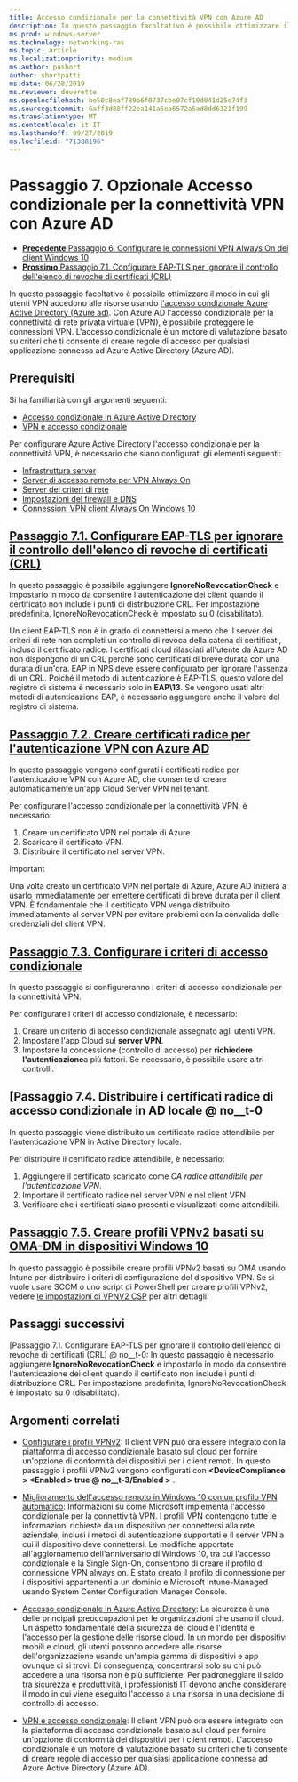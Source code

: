 ```yaml
---
title: Accesso condizionale per la connettività VPN con Azure AD
description: In questo passaggio facoltativo è possibile ottimizzare il modo in cui gli utenti VPN autorizzati accedono alle risorse usando l'accesso condizionale Azure Active Directory (Azure AD).
ms.prod: windows-server
ms.technology: networking-ras
ms.topic: article
ms.localizationpriority: medium
ms.author: pashort
author: shortpatti
ms.date: 06/28/2019
ms.reviewer: deverette
ms.openlocfilehash: be50c8eaf789b6f0737cbe07cf10d041d25e74f3
ms.sourcegitcommit: 6aff3d88ff22ea141a6ea6572a5ad8dd6321f199
ms.translationtype: MT
ms.contentlocale: it-IT
ms.lasthandoff: 09/27/2019
ms.locfileid: "71388196"
---
```

# <a name="step-7-optional-conditional-access-for-vpn-connectivity-using-azure-ad"></a>Passaggio 7. Opzionale Accesso condizionale per la connettività VPN con Azure AD

- [**Precedente** Passaggio 6. Configurare le connessioni VPN Always On dei client Windows 10](always-on-vpn/deploy/vpn-deploy-client-vpn-connections.md)
- [**Prossimo** Passaggio 7.1. Configurare EAP-TLS per ignorare il controllo dell'elenco di revoche di certificati (CRL)](vpn-config-eap-tls-to-ignore-crl-checking.md)

In questo passaggio facoltativo è possibile ottimizzare il modo in cui gli utenti VPN accedono alle risorse usando [l'accesso condizionale Azure Active Directory (Azure ad)](https://docs.microsoft.com/azure/active-directory/active-directory-conditional-access-azure-portal). Con Azure AD l'accesso condizionale per la connettività di rete privata virtuale (VPN), è possibile proteggere le connessioni VPN. L'accesso condizionale è un motore di valutazione basato su criteri che ti consente di creare regole di accesso per qualsiasi applicazione connessa ad Azure Active Directory (Azure AD).

## <a name="prerequisites"></a>Prerequisiti

Si ha familiarità con gli argomenti seguenti:

- [Accesso condizionale in Azure Active Directory](https://docs.microsoft.com/azure/active-directory/active-directory-conditional-access-azure-portal)
- [VPN e accesso condizionale](https://docs.microsoft.com/windows/access-protection/vpn/vpn-conditional-access)

Per configurare Azure Active Directory l'accesso condizionale per la connettività VPN, è necessario che siano configurati gli elementi seguenti:

- [Infrastruttura server](always-on-vpn/deploy/vpn-deploy-server-infrastructure.md)
- [Server di accesso remoto per VPN Always On](always-on-vpn/deploy/vpn-deploy-ras.md)
- [Server dei criteri di rete](always-on-vpn/deploy/vpn-deploy-nps.md)
- [Impostazioni del firewall e DNS](always-on-vpn/deploy/vpn-deploy-dns-firewall.md)
- [Connessioni VPN client Always On Windows 10](always-on-vpn/deploy/vpn-deploy-client-vpn-connections.md)

## <a name="step-71-configure-eap-tls-to-ignore-certificate-revocation-list-crl-checkingvpn-config-eap-tls-to-ignore-crl-checkingmd"></a>[Passaggio 7.1. Configurare EAP-TLS per ignorare il controllo dell'elenco di revoche di certificati (CRL)](vpn-config-eap-tls-to-ignore-crl-checking.md)

In questo passaggio è possibile aggiungere **IgnoreNoRevocationCheck** e impostarlo in modo da consentire l'autenticazione dei client quando il certificato non include i punti di distribuzione CRL. Per impostazione predefinita, IgnoreNoRevocationCheck è impostato su 0 (disabilitato).

Un client EAP-TLS non è in grado di connettersi a meno che il server dei criteri di rete non completi un controllo di revoca della catena di certificati, incluso il certificato radice. I certificati cloud rilasciati all'utente da Azure AD non dispongono di un CRL perché sono certificati di breve durata con una durata di un'ora. EAP in NPS deve essere configurato per ignorare l'assenza di un CRL. Poiché il metodo di autenticazione è EAP-TLS, questo valore del registro di sistema è necessario solo in **EAP\13**. Se vengono usati altri metodi di autenticazione EAP, è necessario aggiungere anche il valore del registro di sistema.

## <a name="step-72-create-root-certificates-for-vpn-authentication-with-azure-advpn-create-root-cert-for-vpn-auth-azure-admd"></a>[Passaggio 7.2. Creare certificati radice per l'autenticazione VPN con Azure AD](vpn-create-root-cert-for-vpn-auth-azure-ad.md)

In questo passaggio vengono configurati i certificati radice per l'autenticazione VPN con Azure AD, che consente di creare automaticamente un'app Cloud Server VPN nel tenant.  

Per configurare l'accesso condizionale per la connettività VPN, è necessario:

1. Creare un certificato VPN nel portale di Azure.
2. Scaricare il certificato VPN.
3. Distribuire il certificato nel server VPN.

> [!IMPORTANT]
> Una volta creato un certificato VPN nel portale di Azure, Azure AD inizierà a usarlo immediatamente per emettere certificati di breve durata per il client VPN. È fondamentale che il certificato VPN venga distribuito immediatamente al server VPN per evitare problemi con la convalida delle credenziali del client VPN.

## <a name="step-73-configure-the-conditional-access-policyvpn-config-conditional-access-policymd"></a>[Passaggio 7.3. Configurare i criteri di accesso condizionale](vpn-config-conditional-access-policy.md)

In questo passaggio si configureranno i criteri di accesso condizionale per la connettività VPN.

Per configurare i criteri di accesso condizionale, è necessario:

1. Creare un criterio di accesso condizionale assegnato agli utenti VPN.
2. Impostare l'app Cloud sul **server VPN**.
3. Impostare la concessione (controllo di accesso) per **richiedere l'autenticazione**a più fattori.  Se necessario, è possibile usare altri controlli.

## <a name="step-74-deploy-conditional-access-root-certificates-to-on-premises-advpn-deploy-cond-access-root-cert-to-on-premise-admd"></a>[Passaggio 7.4. Distribuire i certificati radice di accesso condizionale in AD locale @ no__t-0

In questo passaggio viene distribuito un certificato radice attendibile per l'autenticazione VPN in Active Directory locale.

Per distribuire il certificato radice attendibile, è necessario:

1. Aggiungere il certificato scaricato come *CA radice attendibile per l'autenticazione VPN*.
2. Importare il certificato radice nel server VPN e nel client VPN.
3. Verificare che i certificati siano presenti e visualizzati come attendibili.

## <a name="step-75-create-oma-dm-based-vpnv2-profiles-to-windows-10-devicesvpn-create-oma-dm-based-vpnv2-profilesmd"></a>[Passaggio 7.5. Creare profili VPNv2 basati su OMA-DM in dispositivi Windows 10](vpn-create-oma-dm-based-vpnv2-profiles.md)

In questo passaggio è possibile creare profili VPNv2 basati su OMA usando Intune per distribuire i criteri di configurazione del dispositivo VPN. Se si vuole usare SCCM o uno script di PowerShell per creare profili VPNv2, vedere [le impostazioni di VPNV2 CSP](https://docs.microsoft.com/windows/client-management/mdm/vpnv2-csp) per altri dettagli.

## <a name="next-steps"></a>Passaggi successivi

[Passaggio 7.1. Configurare EAP-TLS per ignorare il controllo dell'elenco di revoche di certificati (CRL) @ no__t-0: In questo passaggio è necessario aggiungere **IgnoreNoRevocationCheck** e impostarlo in modo da consentire l'autenticazione dei client quando il certificato non include i punti di distribuzione CRL. Per impostazione predefinita, IgnoreNoRevocationCheck è impostato su 0 (disabilitato).

## <a name="related-topics"></a>Argomenti correlati

- [Configurare i profili VPNv2](https://docs.microsoft.com/windows/access-protection/vpn/vpn-conditional-access): Il client VPN può ora essere integrato con la piattaforma di accesso condizionale basato sul cloud per fornire un'opzione di conformità dei dispositivi per i client remoti. In questo passaggio i profili VPNv2 vengono configurati con **\<DeviceCompliance > \<Enabled > true @ no__t-3/Enabled >** .

- [Miglioramento dell'accesso remoto in Windows 10 con un profilo VPN automatico](https://www.microsoft.com/itshowcase/Article/Content/894/Enhancing-remote-access-in-Windows-10-with-an-automatic-VPN-profile): Informazioni su come Microsoft implementa l'accesso condizionale per la connettività VPN. I profili VPN contengono tutte le informazioni richieste da un dispositivo per connettersi alla rete aziendale, inclusi i metodi di autenticazione supportati e il server VPN a cui il dispositivo deve connettersi. Le modifiche apportate all'aggiornamento dell'anniversario di Windows 10, tra cui l'accesso condizionale e la Single Sign-On, consentono di creare il profilo di connessione VPN always on. È stato creato il profilo di connessione per i dispositivi appartenenti a un dominio e Microsoft Intune-Managed usando System Center Configuration Manager Console.

- [Accesso condizionale in Azure Active Directory](https://docs.microsoft.com/azure/active-directory/active-directory-conditional-access-azure-portal): La sicurezza è una delle principali preoccupazioni per le organizzazioni che usano il cloud. Un aspetto fondamentale della sicurezza del cloud è l'identità e l'accesso per la gestione delle risorse cloud. In un mondo per dispositivi mobili e cloud, gli utenti possono accedere alle risorse dell'organizzazione usando un'ampia gamma di dispositivi e app ovunque ci si trovi. Di conseguenza, concentrarsi solo su chi può accedere a una risorsa non è più sufficiente. Per padroneggiare il saldo tra sicurezza e produttività, i professionisti IT devono anche considerare il modo in cui viene eseguito l'accesso a una risorsa in una decisione di controllo di accesso.

- [VPN e accesso condizionale](https://docs.microsoft.com/windows/access-protection/vpn/vpn-conditional-access): Il client VPN può ora essere integrato con la piattaforma di accesso condizionale basato sul cloud per fornire un'opzione di conformità dei dispositivi per i client remoti. L'accesso condizionale è un motore di valutazione basato su criteri che ti consente di creare regole di accesso per qualsiasi applicazione connessa ad Azure Active Directory (Azure AD).

